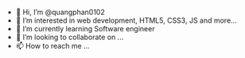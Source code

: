 - 👋 Hi, I’m @quangphan0102
- 👀 I’m interested in web development, HTML5, CSS3, JS and more...
- 🌱 I’m currently learning Software engineer
- 💞️ I’m looking to collaborate on ...
- 📫 How to reach me ...

<!---
quangphan0102/quangphan0102 is a ✨ special ✨ repository because its `README.md` (this file) appears on your GitHub profile.
You can click the Preview link to take a look at your changes.
--->

